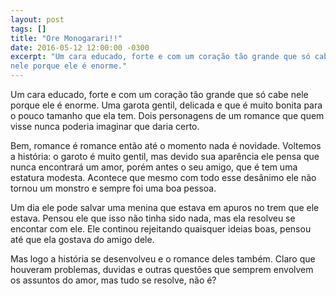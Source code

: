```yaml
---
layout: post
tags: []
title: "Ore Monogarari!!"
date: 2016-05-12 12:00:00 -0300
excerpt: "Um cara educado, forte e com um coração tão grande que só cabe
nele porque ele é enorme."
---
```


Um cara educado, forte e com um coração tão grande que só cabe nele porque
ele é enorme. Uma garota gentil, delicada e que é muito bonita para o pouco
tamanho que ela tem. Dois personagens de um romance que quem visse nunca
poderia imaginar que daria certo.

Bem, romance é romance então até o momento nada é novidade. Voltemos a
história: o garoto é muito gentil, mas devido sua aparência ele pensa que
nunca encontrará um amor, porém antes o seu amigo, que é tem uma estatura
modesta. Acontece que mesmo com todo esse desânimo ele não tornou um
monstro e sempre foi uma boa pessoa.

Um dia ele pode salvar uma menina que estava em apuros no trem que ele
estava. Pensou ele que isso não tinha sido nada, mas ela resolveu se
encontar com ele. Ele continou rejeitando quaisquer ideias boas, pensou até
que ela gostava do amigo dele.

Mas logo a história se desenvolveu e o romance deles também. Claro que
houveram problemas, duvidas e outras questões que semprem envolvem os
assuntos do amor, mas tudo se resolve, não é?
